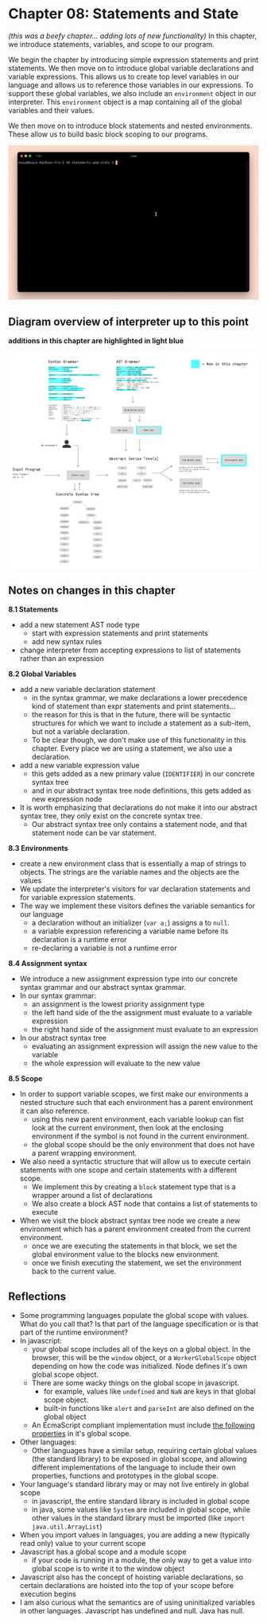 # Chapter 08: Statements and State
_(this was a beefy chapter... adding lots of new functionality)_ In this chapter, we introduce statements, variables, and scope to our program.

We begin the chapter by introducing simple expression statements and print statements. We then move on to introduce global variable declarations and variable expressions. This allows us to create top level variables in our language and allows us to reference those variables in our expressions. To support these global variables, we also include an `environment` object in our interpreter. This `environment` object is a map containing all of the global variables and their values.

We then move on to introduce block statements and nested environments. These allow us to build basic block scoping to our programs.

![demo of jlox running programs that utilize statements and state](../demo_gifs/08-statements-and-state.gif)

## Diagram overview of interpreter up to this point
__additions in this chapter are highlighted in light blue__

<img src="../demo_gifs/08-diagram-overview.png">

## Notes on changes in this chapter

**8.1 Statements**
- add a new statement AST node type
    - start with expression statements and print statements
    - add new syntax rules
- change interpreter from accepting expressions to list of statements rather than an expression

**8.2 Global Variables**
- add a new variable declaration statement
  - in the syntax grammar, we make declarations a lower precedence kind of statement than
    expr statements and print statements...
  - the reason for this is that in the future, there will be syntactic structures for which we want to include
    a statement as a sub-item, but not a variable declaration.
  - To be clear though, we don't make use of this functionality in this chapter. Every place we are using a statement,
    we also use a declaration.
- add a new variable expression value
  - this gets added as a new primary value (`IDENTIFIER`) in our concrete syntax tree 
  - and in our abstract syntax tree node definitions, this gets added as new expression node
- It is worth emphasizing that declarations do not make it into our abstract syntax tree, they only exist on the concrete syntax tree.
  - Our abstract syntax tree only contains a statement node, and that statement node can be var statement.

**8.3 Environments**
- create a new environment class that is essentially a map of strings to objects. The strings are the variable names and the objects are the values
- We update the interpreter's visitors for var declaration statements and for variable expression statements.
- The way we implement these visitors defines the variable semantics for our language
    - a declaration without an initializer (`var a;`) assigns a to `null`.
    - a variable expression referencing a variable name before its declaration is a runtime error
    - re-declaring a variable is not a runtime error

**8.4 Assignment syntax**
- We introduce a new assignment expression type into our concrete syntax grammar and our abstract syntax grammar.
- In our syntax grammar:
  - an assignment is the lowest priority assignment type
  - the left hand side of the the assignment must evaluate to a variable expression
  - the right hand side of the assignment must evaluate to an expression
- In our abstract syntax tree
  - evaluating an assignment expression will assign the new value to the variable
  - the whole expression will evaluate to the new value

**8.5 Scope**
- In order to support variable scopes, we first make our environments a nested structure such that each environment has a parent environment it can also reference.
  - using this new parent environment, each variable lookup can fist look at the current environment, then look at the enclosing environment if the symbol
  is not found in the current environment.
  - the global scope should be the only environment that does not have a parent wrapping environment.
- We also need a syntactic structure that will allow us to execute certain statements with one scope and certain statements with a different scope.
  - We implement this by creating a `block` statement type that is a wrapper around a list of declarations
  - We also create a block AST node that contains a list of statements to execute
- When we visit the block abstract syntax tree node we create a new environment which has a parent environment created from the current environment.
  - once we are executing the statements in that block, we set the global environment value to the blocks new environment.
  - once we finish executing the statement, we set the environment back to the current value.

## Reflections
- Some programming languages populate the global scope with values. What do you call that? Is that part of the language specification or is that part of the runtime environment? 
- In javascript:
  - your global scope includes all of the keys on a global object. In the browser, this will be the `window` object, or a `WorkerGlobalScope` object depending on how the code was initialized. Node defines it's own global scope object.
  - There are some wacky things on the global scope in javascript.
    - for example, values like `undefined` and `NaN` are keys in that global scope object.
    - built-in functions like `alert` and `parseInt` are also defined on the global object
  - An EcmaScript compliant implementation must include [the following properties](https://tc39.es/ecma262/multipage/global-object.html) in it's global scope.
- Other languages:
  - Other languages have a similar setup, requiring certain global values (the standard library) to be exposed in global scope, and allowing different implementations of the language to include their own properties, functions and prototypes in the global scope.
- Your language's standard library may or may not live entirely in global scope
  - in javascript, the entire standard library is included in global scope
  - in java, some values like `System` are included in global scope, while other values in the standard library must be imported (like `import java.util.ArrayList`)
- When you import values in languages, you are adding a new (typically read only) value to your current scope
- Javascript has a global scope and a module scope
  - if your code is running in a module, the only way to get a value into global scope is to write it to the window object
- Javascript also has the concept of hoisting variable declarations, so certain declarations are hoisted into the top of your scope before execution begins
- I am also curious what the semantics are of using uninitialized variables in other languages. Javascript has undefined and null. Java has null.
